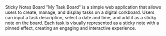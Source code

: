 Sticky Notes Board
"My Task Board" is a simple web application that allows users to create, manage, and display tasks on a digital corkboard. Users can input a task description, select a date and time, and add it as a sticky note on the board. Each task is visually represented as a sticky note with a pinned effect, creating an engaging and interactive experience.